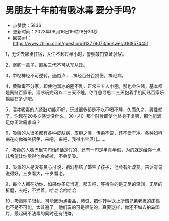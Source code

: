 # 男朋友十年前有吸冰毒  要分手吗?
- 点赞数：5836
- 更新时间：2023年08月16日19时28分33秒
- 回答url：https://www.zhihu.com/question/613779073/answer/3168574451
<body>
 <p data-pid="O-oLD48R">1，无论去哪里住宿，入住不超过半小时，警察敲门查证验尿。</p>
 <p data-pid="iR3IUOBB">2，案底一辈子，直系三代不可从军从政。</p>
 <p data-pid="7KI2aVsO">3，中枢神经不可逆转，通俗点……神经百分百损伤，神经病。</p>
 <p data-pid="OiUwYO_f">4，黄赌毒不分家，即使他溜冰的圈不乱，正常三五人小圈，那也会沾赌，基本都是网赌百家乐，溜冰玩完可以二三天不睡，你寻思寻思二三天抱着手机网赌百家乐输赢在多少吧。</p>
 <p data-pid="SeC61ebR">5，溜冰吸毒的人肾脏功能不好，玩过很多都是不吃不喝不睡，久而久之，男性就 了。你现在20多岁感觉没什么，30+.40+那个时候即使他终身不复吸，那他能满足你正常需求吗？</p>
 <p data-pid="yxP6YSQo">6，吸毒的人很多都有各种皮肤病，皮癣之类，传染不说，还不爱干净。各种妇科病在向你微笑招手，来吧，来吧，我得小宝贝儿……</p>
 <p data-pid="ChQcsL53">7，吸毒的人嘴巴里10句话9话是假的，还有一句是半真半假，为的就是给你一点儿希望让你觉得他会戒掉，不会复吸。</p>
 <p data-pid="GjqJ0t-4">8，吸毒的人是没有良心可说，别幻想结了婚生了孩子，他会有所改变。古话有句说得好，三岁看大，十岁看老。</p>
 <p data-pid="It638dOR">9，每个人都在劝你，如果你圣母当道，那去吧，等待你的是无尽的深渊，无尽的折磨，去吧，不拦着，哈哈哈哈哈哈</p>
 <p data-pid="IgwIuR4_">10，吸毒圈子很乱，可能因为点毒品，赌资，把你转手送上所谓兄弟老板的床榻也不是不可能，太普遍了。他们玩的可是很花的，真要这样，你还不如去拍岛国片，最起码不沾毒的同时还有钱赚。</p>
</body>